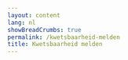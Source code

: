 ```yaml
---
layout: content
lang: nl
showBreadCrumbs: true
permalink: /kwetsbaarheid-melden
title: Kwetsbaarheid melden
---
```

